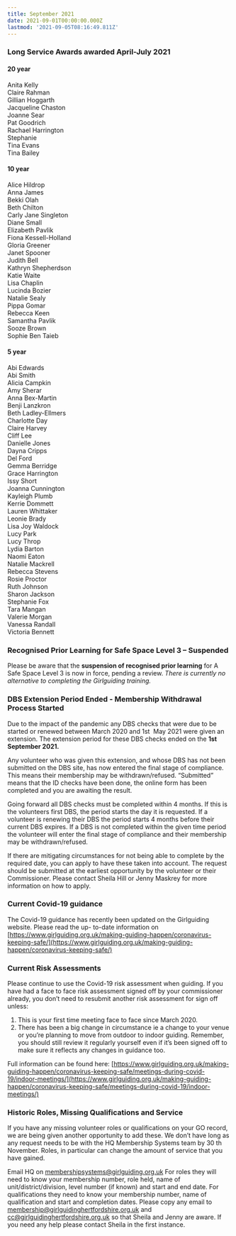 ```yaml
---
title: September 2021
date: 2021-09-01T00:00:00.000Z
lastmod: '2021-09-05T08:16:49.811Z'
---
```

### Long Service Awards awarded April-July 2021
#### 20 year

Anita Kelly  
Claire Rahman  
Gillian Hoggarth  
Jacqueline Chaston  
Joanne Sear  
Pat Goodrich  
Rachael Harrington  
Stephanie  
Tina Evans  
Tina Bailey  

#### 10 year
Alice Hildrop  
Anna James  
Bekki Olah  
Beth Chilton  
Carly Jane Singleton  
Diane Small  
Elizabeth Pavlik  
Fiona Kessell-Holland  
Gloria Greener  
Janet Spooner  
Judith Bell  
Kathryn Shepherdson  
Katie Waite  
Lisa Chaplin  
Lucinda Bozier  
Natalie Sealy  
Pippa Gomar  
Rebecca Keen  
Samantha Pavlik  
Sooze Brown  
Sophie Ben Taieb  

#### 5 year
Abi Edwards  
Abi Smith  
Alicia Campkin  
Amy Sherar  
Anna Bex-Martin  
Benji Lanzkron  
Beth Ladley-Ellmers  
Charlotte Day  
Claire Harvey  
Cliff Lee  
Danielle Jones  
Dayna Cripps  
Del Ford  
Gemma Berridge  
Grace Harrington  
Issy Short  
Joanna Cunnington  
Kayleigh Plumb  
Kerrie Dommett  
Lauren Whittaker  
Leonie Brady  
Lisa Joy Waldock  
Lucy Park  
Lucy Throp  
Lydia Barton  
Naomi Eaton  
Natalie Mackrell  
Rebecca Stevens  
Rosie Proctor  
Ruth Johnson  
Sharon Jackson  
Stephanie Fox  
Tara Mangan  
Valerie Morgan  
Vanessa Randall  
Victoria Bennett  

### Recognised Prior Learning for Safe Space Level 3 – Suspended
Please be aware that the **suspension of recognised prior learning** for A Safe Space Level 3 is now in force, pending a review. _There is currently no alternative to completing the Girlguiding training._

### DBS Extension Period Ended - Membership Withdrawal Process Started
Due to the impact of the pandemic any DBS checks that were due to be started or renewed between
March 2020 and 1st  May 2021 were given an extension. The extension period for these DBS checks
ended on the **1st September 2021.**

Any volunteer who was given this extension, and whose DBS has not been submitted on the DBS
site, has now entered the final stage of compliance. This means their membership may be
withdrawn/refused. “Submitted” means that the ID checks have been done, the online form has been
completed and you are awaiting the result.

Going forward all DBS checks must be completed within 4 months. If this is the volunteers first DBS,
the period starts the day it is requested. If a volunteer is renewing their DBS the period starts 4
months before their current DBS expires. If a DBS is not completed within the given time period the
volunteer will enter the final stage of compliance and their membership may be withdrawn/refused.

If there are mitigating circumstances for not being able to complete by the required date, you can
apply to have these taken into account. The request should be submitted at the earliest opportunity
by the volunteer or their Commissioner. Please contact Sheila Hill or Jenny Maskrey for more
information on how to apply.

### Current Covid-19 guidance
The Covid-19 guidance has recently been updated on the Girlguiding website. Please read the up-
to-date information on [https://www.girlguiding.org.uk/making-guiding-happen/coronavirus-keeping-safe/](https://www.girlguiding.org.uk/making-guiding-happen/coronavirus-keeping-safe/)

### Current Risk Assessments
Please continue to use the Covid-19 risk assessment when guiding. If you have had a face to face risk
assessment signed off by your commissioner already, you don’t need to resubmit another risk
assessment for sign off unless: 

1. This is your first time meeting face to face since March 2020.
2. There has been a big change in circumstance ie a change to your venue or you’re planning to
move from outdoor to indoor guiding. Remember, you should still review it regularly yourself
even if it’s been signed off to make sure it reflects any changes in guidance too.

Full information can be found here: [https://www.girlguiding.org.uk/making-guiding-happen/coronavirus-keeping-safe/meetings-during-covid-19/indoor-meetings/](https://www.girlguiding.org.uk/making-guiding-happen/coronavirus-keeping-safe/meetings-during-covid-19/indoor-meetings/)

### Historic Roles, Missing Qualifications and Service
If you have any missing volunteer roles or qualifications on your GO record, we are being given
another opportunity to add these. We don’t have long as any request needs to be with the HQ
Membership Systems team by 30 th November. Roles, in particular can change the amount of service
that you have gained.

Email HQ on [membershipsystems@girlguiding.org.uk](mailto:membershipsystems@girlguiding.org.uk) For roles they will need to know your membership number, role held, name of unit/district/division, level number (if known) and start and end date. For qualifications they need to know your membership number, name of qualification and start and completion dates. Please copy any email to [membership@girlguidinghertfordshire.org.uk](mailto:membership@girlguidinghertfordshire.org.uk) and [cc@girlguidinghertfordshire.org.uk](mailto:cc@girlguidinghertfordshire.org.uk) so that Sheila and Jenny are aware. If you need any help please contact Sheila in the first instance.
